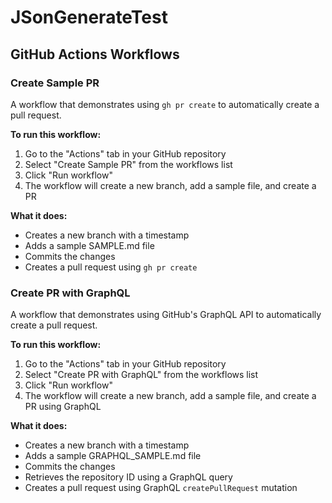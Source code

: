 # JSonGenerateTest

## GitHub Actions Workflows

### Create Sample PR
A workflow that demonstrates using `gh pr create` to automatically create a pull request.

**To run this workflow:**
1. Go to the "Actions" tab in your GitHub repository
2. Select "Create Sample PR" from the workflows list
3. Click "Run workflow"
4. The workflow will create a new branch, add a sample file, and create a PR

**What it does:**
- Creates a new branch with a timestamp
- Adds a sample SAMPLE.md file
- Commits the changes
- Creates a pull request using `gh pr create`

### Create PR with GraphQL
A workflow that demonstrates using GitHub's GraphQL API to automatically create a pull request.

**To run this workflow:**
1. Go to the "Actions" tab in your GitHub repository
2. Select "Create PR with GraphQL" from the workflows list
3. Click "Run workflow"
4. The workflow will create a new branch, add a sample file, and create a PR using GraphQL

**What it does:**
- Creates a new branch with a timestamp
- Adds a sample GRAPHQL_SAMPLE.md file
- Commits the changes
- Retrieves the repository ID using a GraphQL query
- Creates a pull request using GraphQL `createPullRequest` mutation